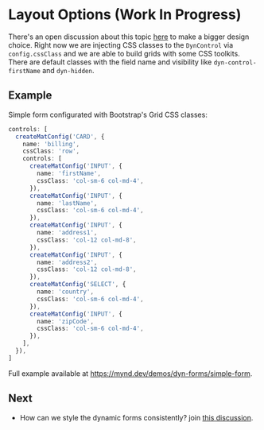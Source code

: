 # Layout Options (Work In Progress)

There's an open discussion about this topic [here](https://github.com/myndpm/open-source/discussions/5) to make a bigger design choice. Right now we are injecting CSS classes to the `DynControl` via `config.cssClass` and we are able to build grids with some CSS toolkits. There are default classes with the field name and visibility like `dyn-control-firstName` and `dyn-hidden`.

## Example

Simple form configurated with Bootstrap's Grid CSS classes:

```typescript
controls: [
  createMatConfig('CARD', {
    name: 'billing',
    cssClass: 'row',
    controls: [
      createMatConfig('INPUT', {
        name: 'firstName',
        cssClass: 'col-sm-6 col-md-4',
      }),
      createMatConfig('INPUT', {
        name: 'lastName',
        cssClass: 'col-sm-6 col-md-4',
      }),
      createMatConfig('INPUT', {
        name: 'address1',
        cssClass: 'col-12 col-md-8',
      }),
      createMatConfig('INPUT', {
        name: 'address2',
        cssClass: 'col-12 col-md-8',
      }),
      createMatConfig('SELECT', {
        name: 'country',
        cssClass: 'col-sm-6 col-md-4',
      }),
      createMatConfig('INPUT', {
        name: 'zipCode',
        cssClass: 'col-sm-6 col-md-4',
      }),
    ],
  }),
]
```

Full example available at <https://mynd.dev/demos/dyn-forms/simple-form>.

## Next

- How can we style the dynamic forms consistently? join [this discussion](https://github.com/myndpm/open-source/discussions/5).
